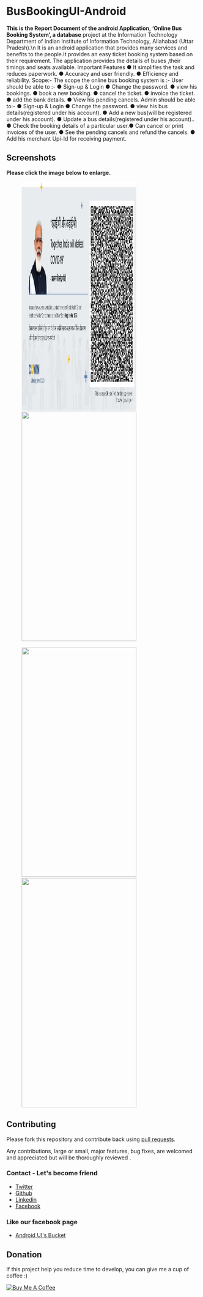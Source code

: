 # BusBookingUI-Android
**This is the Report Document of the android Application, ‘Online Bus Booking System’, a database**
project at the Information Technology Department of Indian Institute of Information Technology,
Allahabad (Uttar Pradesh).\n
It is an android application that provides many services and benefits to the people.It provides an
easy ticket booking system based on their requirement. The application provides the details of
buses ,their timings and seats available.
Important Features
● It simplifies the task and reduces paperwork.
● Accuracy and user friendly.
● Efficiency and reliability.
Scope:-
The scope the online bus booking system is :-
User should be able to :-
● Sign-up & Login
● Change the password.
● view his bookings.
● book a new booking.
● cancel the ticket.
● invoice the ticket.
● add the bank details.
● View his pending cancels.
Admin should be able to:-
● Sign-up & Login
● Change the password.
● view his bus details(registered under his account).
● Add a new bus(will be registered under his account).
● Update a bus details(registered under his account)..
● Check the booking details of a particular user.● Can cancel or print invoices of the user.
● See the pending cancels and refund the cancels.
● Add his merchant Upi-Id for receiving payment.

## Screenshots

**Please click the image below to enlarge.**

<img src="https://github.com/NooBGurmeeT/BusBooking_App/blob/master/Screenshots/Screenshot_20190209-232227.jpg" height="600" width="300" hspace="40"><img src="https://github.com/Shashank02051997/BusBookingUI-Android/blob/master/Screenshots/Screenshot_20190209-232255.png" height="600" width="300" hspace="40">

<img src="https://github.com/Shashank02051997/BusBookingUI-Android/blob/master/Screenshots/Screenshot_20190209-232300.png" height="600" width="300" hspace="40"><img src="https://github.com/Shashank02051997/BusBookingUI-Android/blob/master/Screenshots/Screenshot_20190209-232303.png" height="600" width="300" hspace="40">

## Contributing

Please fork this repository and contribute back using
[pull requests](https://github.com/Shashank02051997/BusBookingUI-Android/pulls).

Any contributions, large or small, major features, bug fixes, are welcomed and appreciated
but will be thoroughly reviewed .

### Contact - Let's become friend
- [Twitter](https://twitter.com/shashank020597)
- [Github](https://github.com/Shashank02051997)
- [Linkedin](https://www.linkedin.com/in/shashank-singhal-a87729b5/)
- [Facebook](https://www.facebook.com/shashanksinghal02)

### Like our facebook page
- [Android UI's Bucket](https://www.facebook.com/androiduisbucket)

## Donation
If this project help you reduce time to develop, you can give me a cup of coffee :) 

<a href="https://www.buymeacoffee.com/mXUuDW7" target="_blank"><img src="https://bmc-cdn.nyc3.digitaloceanspaces.com/BMC-button-images/custom_images/orange_img.png" alt="Buy Me A Coffee" style="height: auto !important;width: auto !important;" ></a>
